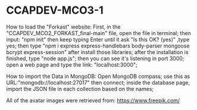 # CCAPDEV-MCO3-1
How to load the "Forkast" website: First, in the "CCAPDEV_MCO2_FORKAST_final-main" file, open the file in terminal; then input: "npm init" then keep typing Enter until it ask "Is this OK? (yes)" ,type yes; then type "npm i express express-handlebars body-parser mongoose bcrypt express-session" after install those libraries; after the installation is finished, type "node app.js"; then you can see it's listening in port 3000; open a web page and type the link: "localhost:3000";

How to import the Data in MongoDB: Open MongoDB compass; use this as URL:"mongodb://localhost:27017" then connect; inside the database page, import the JSON file in each collection based on the names;

All of the avatar images were retrieved from: https://www.freepik.com/
